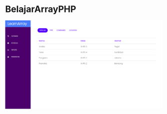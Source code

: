 # BelajarArrayPHP

![Screenshot](https://github.com/andikatuluspangestu/BelajarArrayPHP/blob/main/Screenshot%20from%202020-11-17%2010-13-27.png)
